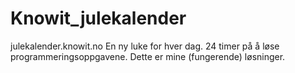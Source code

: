 # Knowit_julekalender

julekalender.knowit.no
En ny luke for hver dag. 24 timer på å løse programmeringsoppgavene. Dette er mine (fungerende) løsninger.
